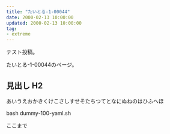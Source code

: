 ```yaml
---
title: "たいとる-1-00044"
date: 2000-02-13 10:00:00
updated: 2000-02-13 10:00:00
tag:
- extreme
---
```


テスト投稿。

たいとる-1-00044のページ。


## 見出し H2

あいうえおかきくけこさしすせそたちつてとなにぬねのはひふへほ

bash dummy-100-yaml.sh


ここまで
